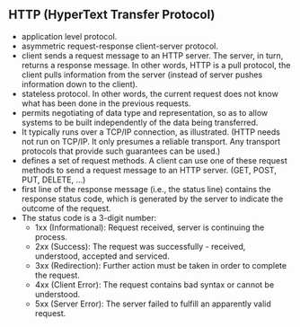 ## HTTP (HyperText Transfer Protocol)

- application level protocol.
- asymmetric request-response client-server protocol.
- client sends a request message to an HTTP server.  The server, in turn, returns a response message.  In other words, HTTP is a pull protocol, the client pulls information from the server (instead of server pushes information down to the client).
- stateless protocol. In other words, the current request does not know what has been done in the previous requests.
- permits negotiating of data type and representation, so as to allow systems to be built independently of the data being transferred.
- It typically runs over a TCP/IP connection, as illustrated. (HTTP needs not run on TCP/IP. It only presumes a reliable transport. Any transport protocols that provide such guarantees can be used.)
- defines a set of request methods. A client can use one of these request methods to send a request message to an HTTP server. (GET, POST, PUT, DELETE, ...)
- first line of the response message (i.e., the status line) contains the response status code, which is generated by the server to indicate the outcome of the request.
- The status code is a 3-digit number:
    - 1xx (Informational): Request received, server is continuing the process.
    - 2xx (Success): The request was successfully - received, understood, accepted and serviced.
    - 3xx (Redirection): Further action must be taken in order to complete the request.
    - 4xx (Client Error): The request contains bad syntax or cannot be understood.
    - 5xx (Server Error): The server failed to fulfill an apparently valid request.